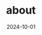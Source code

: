 ---
# Leave the homepage title empty to use the site title
title: "about"
date: 2024-10-01
type: landing

sections:

  - block: about.biography
    id: about
    content:
      title: ''
      username: admin
    
    design:
      background:
        color: #FFFFFF

  - block: markdown
    content:
        title: bio
        text: |- 
          <span class="justified-text">
          Hello, I’m Chaehyeon Kim, a backend developer focused on the essentials. I thrive on continuous learning and exploration, designing robust systems while growing through problem-solving. I embrace new technologies without fear and aim to create valuable solutions by staying true to the core principles of development. Like calm but deep waters, I aspire to be a developer who adds real value with a calm demeanor and deep knowledge and experience.</span>
      
  - block: interesting
    content:
      title: 'ChaeHyeon’s CODING Interests'
      items:
        - name: Algorithm
          description: |
            As a member of the ALPS algorithm club at the Department of Computer and Artificial Intelligence at Jeonbuk National University, I am **learning algorithms** through the Baekjoon platform.
          icon: code-branch
          icon_pack: fas
        - name: Spring Framework
          description: |
            I am currently studying the **basics of the Spring framework** through online courses on Inflearn.
          icon: seedling
          icon_pack: fas
        - name: Cloud Computing
          description: |
            I am exploring cloud computing, focusing on infrastructure management and service deployment, with the goal of obtaining **an AWS-related certification**.
          icon: calculator
          icon_pack: fas
        - name: Data Architecture
          description: |
            I am also working towards designing the data architecture for the upcoming Jeonbuk University Restaurant Project. As the first step toward achieving this goal, I am studying for the **SQLD certification**.
          icon: chart-line
          icon_pack: fas
        - name: Development
          description: |
            I am planning a full-stack web application development project, specifically a web app for **the best restaurants at Jeonbuk University**.
          icon: laptop
          icon_pack: fas
        - name: English conversation
          description: |
            To enhance my skills as a developer, I am also studying **conversational English** to improve fluency.
          icon: globe
          icon_pack: fas
    design:
      columns: 1
      
  - block: techstack
    content:
      title: 'Tech Stack'
      items:
        - name: Backend
          items:
            - name: Kotlin
            - name: Java
            - name: Spring Boot
            - name: Spring
            - name: Gradle
        - name: DevOps
          items:
            - name: AWS - EC2
            - name: MySQL
            - name: Markdown
        - name: Frontend
          items:
            - name: HTML
            - name: CSS
            - name: JS
        - name: Tools & Collaboration
          items:
            - name: Git
            - name: Jira
            - name: Slack
            - name: VS Code
            - name: Intellij
            - name: Pycharm
            - name: Eclipse
            - name: Android Studio
    design:
      columns: 1
---
